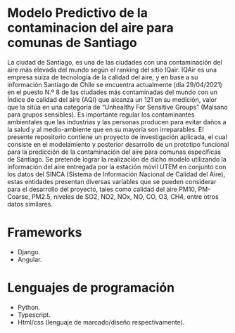 # Modelo Predictivo de la contaminacion del aire para comunas de Santiago

La ciudad de Santiago, es una de las ciudades con una contaminación del aire más elevada del mundo según el ranking del sitio IQair. IQAir es una empresa suiza de tecnología de la calidad del aire, y en base a su información Santiago de Chile se encuentra actualmente (día 29/04/2021) en el puesto N.º 8 de las ciudades más contaminadas del mundo con un Índice de calidad del aire (AQI) que alcanza un 121 en su medición, valor que la sitúa en una categoría de “Unhealthy For Sensitive Groups” (Malsano para grupos sensibles). Es importante regular los contaminantes ambientales que las industrias y las personas producen para evitar daños a la salud y al medio-ambiente que en su mayoría son irreparables. El presente repositorio contiene un proyecto de investigación aplicada, el cual consiste en el modelamiento y posterior desarrollo de un prototipo funcional para la predicción de la contaminación del aire para comunas específicas de Santiago. Se pretende lograr la realización de dicho modelo utilizando la información del aire entregada por la estación móvil UTEM en conjunto con los datos del SINCA (Sistema de Información Nacional de Calidad del Aire), estas entidades presentan diversas variables que se pueden considerar para el desarrollo del proyecto, tales como calidad del aire PM10, PM-Coarse, PM2.5, niveles de SO2, NO2, NOx, NO, CO, O3, CH4, entre otros datos similares.

# Frameworks

- Django.
- Angular.

# Lenguajes de programación

- Python.
- Typescript.
- Html/css (lenguaje de marcado/diseño respectivamente).
